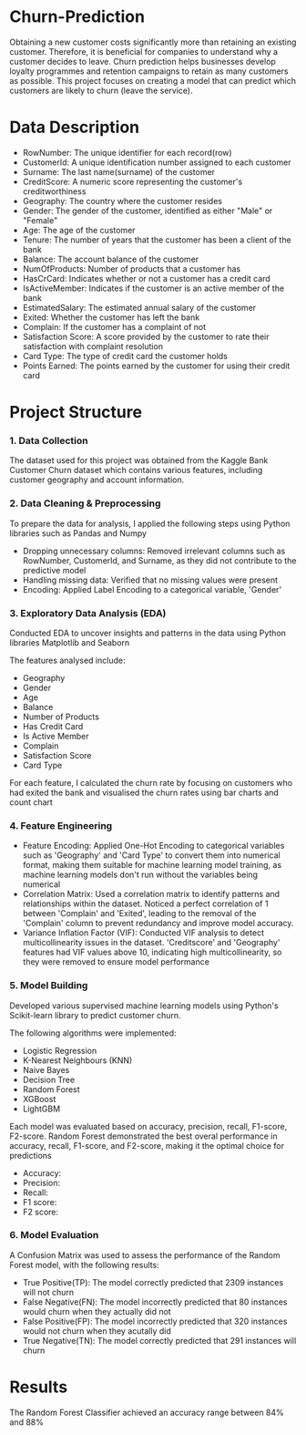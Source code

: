 # Churn-Prediction
Obtaining a new customer costs significantly more than retaining an existing customer. 
Therefore, it is beneficial for companies to understand why a customer decides to leave.
Churn prediction helps businesses develop loyalty programmes and retention campaigns to retain as many customers as possible. This project focuses on creating a model that can predict which customers are likely to churn (leave the service).

# Data Description
- RowNumber: The unique identifier for each record(row)
- CustomerId: A unique identification number assigned to each customer
- Surname: The last name(surname) of the customer
- CreditScore: A numeric score representing the customer's creditworthiness
- Geography: The country where the customer resides
- Gender: The gender of the customer, identified as either "Male" or "Female"
- Age: The age of the customer
- Tenure: The number of years that the customer has been a client of the bank
- Balance: The account balance of the customer
- NumOfProducts: Number of products that a customer has
- HasCrCard: Indicates whether or not a customer has a credit card
- IsActiveMember: Indicates if the customer is an active member of the bank
- EstimatedSalary: The estimated annual salary of the customer
- Exited: Whether the customer has left the bank
- Complain: If the customer has a complaint of not
- Satisfaction Score: A score provided by the customer to rate their satisfaction with complaint resolution
- Card Type: The type of credit card the customer holds
- Points Earned: The points earned by the customer for using their credit card

# Project Structure
### 1. Data Collection
The dataset used for this project was obtained from the Kaggle Bank Customer Churn dataset which contains various features, including customer geography and account information.

### 2. Data Cleaning & Preprocessing
To prepare the data for analysis, I applied the following steps using Python libraries such  as Pandas and Numpy
- Dropping unnecessary columns: Removed irrelevant columns such as RowNumber, CustomerId, and Surname, as they did not contribute to the predictive model
- Handling missing data: Verified that no missing values were present
- Encoding: Applied Label Encoding to a categorical variable, 'Gender'

### 3. Exploratory Data Analysis (EDA)
Conducted EDA to uncover insights and patterns in the data using Python libraries Matplotlib and Seaborn

The features analysed include:
- Geography
- Gender
- Age
- Balance
- Number of Products
- Has Credit Card
- Is Active Member
- Complain
- Satisfaction Score
- Card Type

For each feature, I calculated the churn rate by focusing on customers who had exited the bank and visualised the churn rates using bar charts and count chart

### 4. Feature Engineering
- Feature Encoding: Applied One-Hot Encoding to categorical variables such as 'Geography' and 'Card Type' to convert them into numerical format, making them suitable for machine learning model training, as machine learning models don't run without the variables being numerical
- Correlation Matrix: Used a correlation matrix to identify patterns and relationships within the dataset. Noticed a perfect correlation of 1 between 'Complain' and 'Exited', leading to the removal of the 'Complain' column to prevent redundancy and improve model accuracy.
- Variance Inflation Factor (VIF): Conducted VIF analysis to detect multicollinearity issues in the dataset. 'Creditscore' and 'Geography' features had VIF values above 10, indicating high multicollinearity, so they were removed to ensure model performance

### 5. Model Building
Developed various supervised machine learning models using Python's Scikit-learn library to predict customer churn. 

The following algorithms were implemented:
- Logistic Regression
- K-Nearest Neighbours (KNN)
- Naive Bayes
- Decision Tree
- Random Forest
- XGBoost
- LightGBM

Each model was evaluated based on accuracy, precision, recall, F1-score, F2-score.
Random Forest demonstrated the best overal performance in accuracy, recall, F1-score, and F2-score, making it the optimal choice for predictions
* Accuracy: 
* Precision: 
* Recall: 
* F1 score: 
* F2 score: 

### 6. Model Evaluation
A Confusion Matrix was used to assess the performance of the Random Forest model, with the following results:
- True Positive(TP): The model correctly predicted that 2309 instances will not churn
- False Negative(FN): The model incorrectly predicted that 80 instances would churn when they actually did not
- False Positive(FP): The model incorrectly predicted that 320 instances would not churn when they acutally did
- True Negative(TN): The model correctly predicted that 291 instances will churn

# Results
The Random Forest Classifier achieved an accuracy range between 84% and 88%
